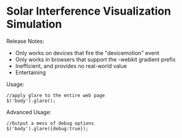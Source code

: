 Solar Interference Visualization Simulation
===========================================

Release Notes:
* Only works on devices that fire the "devicemotion" event
* Only works in browsers that support the -webkit gradient prefix
* Inefficient, and provides no real-world value
* Entertaining

Usage:
```
//apply glare to the entire web page
$('body').glare();
```

Advanced Usage:
```
//Output a mess of debug options
$('body').glare({debug:true});
```